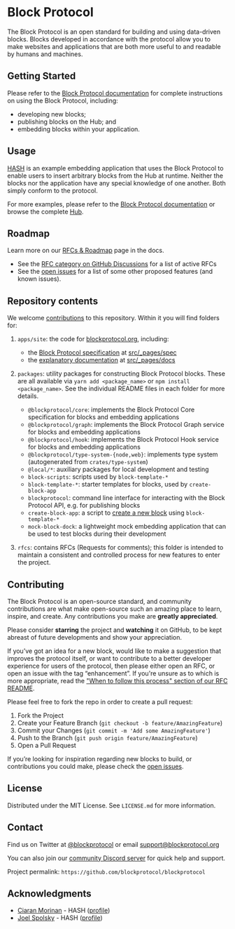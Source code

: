 # Block Protocol

The Block Protocol is an open standard for building and using data-driven blocks. Blocks developed in accordance with the protocol allow you to make websites and applications that are both more useful to and readable by humans and machines.

## Getting Started

Please refer to the [Block Protocol documentation](https://blockprotocol.org/docs) for complete instructions on using the Block Protocol, including:

- developing new blocks;
- publishing blocks on the Hub; and
- embedding blocks within your application.

## Usage

[HASH](https://github.com/hashintel/hash/tree/main/packages/hash) is an example embedding application that uses the Block Protocol to enable users to insert arbitrary blocks from the Hub at runtime. Neither the blocks nor the application have any special knowledge of one another. Both simply conform to the protocol.

For more examples, please refer to the [Block Protocol documentation](https://blockprotocol.org/docs) or browse the complete [Hub](https://blockprotocol.org/hub).

## Roadmap

Learn more on our [RFCs & Roadmap](https://blockprotocol.org/docs/spec/rfcs_and_roadmap) page in the docs.

- See the [RFC category on GitHub Discussions](https://github.com/blockprotocol/blockprotocol/discussions/categories/rfc) for a list of active RFCs
- See the [open issues](https://github.com/blockprotocol/blockprotocol/issues?q=is%3Aissue+is%3Aopen) for a list of some other proposed features (and known issues).

## Repository contents

We welcome [contributions](#contributing) to this repository. Within it you will find folders for:

1.  `apps/site`: the code for [blockprotocol.org](https://blockprotocol.org), including:

    - the [Block Protocol specification](https://blockprotocol.org/docs/spec) at [src/\_pages/spec](https://github.com/blockprotocol/blockprotocol/tree/main/apps/site/src/_pages/docs/3_spec)
    - the [explanatory documentation](https://blockprotocol.org/docs) at [src/\_pages/docs](https://github.com/blockprotocol/blockprotocol/tree/main/apps/site/src/_pages/docs)

1.  `packages`: utility packages for constructing Block Protocol blocks. These are all available via `yarn add <package_name>` or `npm install <package_name>`. See the individual README files in each folder for more details.

    - `@blockprotocol/core`: implements the Block Protocol Core specification for blocks and embedding applications
    - `@blockprotocol/graph`: implements the Block Protocol Graph service for blocks and embedding applications
    - `@blockprotocol/hook`: implements the Block Protocol Hook service for blocks and embedding applications
    - `@blockprotocol/type-system-{node,web}`: implements type system (autogenerated from `crates/type-system`)
    - `@local/*`: auxiliary packages for local development and testing
    - `block-scripts`: scripts used by `block-template-*`
    - `block-template-*`: starter templates for blocks, used by `create-block-app`
    - `blockprotocol`: command line interface for interacting with the Block Protocol API, e.g. for publishing blocks
    - `create-block-app`: a script to [create a new block](https://blockprotocol.org/docs/developing-blocks) using `block-template-*`
    - `mock-block-dock`: a lightweight mock embedding application that can be used to test blocks during their development

1.  `rfcs`: contains RFCs (Requests for comments); this folder is intended to maintain a consistent and controlled process for new features to enter the project.

## Contributing

The Block Protocol is an open-source standard, and community contributions are what make open-source such an amazing place to learn, inspire, and create. Any contributions you make are **greatly appreciated**.

Please consider **starring** the project and **watching** it on GitHub, to be kept abreast of future developments and show your appreciation.

If you’ve got an idea for a new block, would like to make a suggestion that improves the protocol itself, or want to contribute to a better developer experience for users of the protocol, then please either open an RFC, or open an issue with the tag “enhancement”. If you're unsure as to which is more appropriate, read the ["When to follow this process" section of our RFC README](rfcs/README.md#when-to-follow-this-process).

Please feel free to fork the repo in order to create a pull request:

1.  Fork the Project
1.  Create your Feature Branch (`git checkout -b feature/AmazingFeature`)
1.  Commit your Changes (`git commit -m 'Add some AmazingFeature'`)
1.  Push to the Branch (`git push origin feature/AmazingFeature`)
1.  Open a Pull Request

If you’re looking for inspiration regarding new blocks to build, or contributions you could make, please check the [open issues](https://github.com/blockprotocol/blockprotocol/issues?q=is%3Aissue+is%3Aopen).

## License

Distributed under the MIT License. See `LICENSE.md` for more information.

## Contact

Find us on Twitter at [@blockprotocol](https://twitter.com/blockprotocol) or email [support@blockprotocol.org](mailto:support@blockprotocol.org)

You can also join our [community Discord server](https://blockprotocol.org/discord) for quick help and support.

Project permalink: `https://github.com/blockprotocol/blockprotocol`

## Acknowledgments

- [Ciaran Morinan](https://github.com/CiaranMn) - HASH ([profile](https://hash.ai/@ciaran))
- [Joel Spolsky](https://github.com/jspolsky) - HASH ([profile](https://hash.ai/@spolsky))

